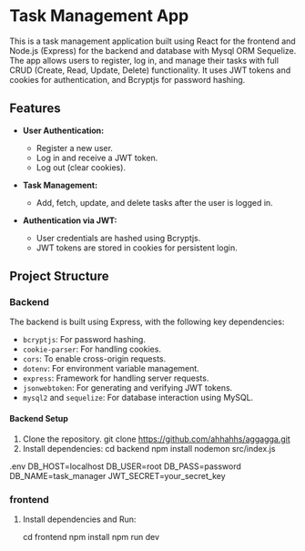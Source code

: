 # Task Management App

This is a task management application built using React for the frontend and Node.js (Express) for the backend and database with Mysql ORM Sequelize. The app allows users to register, log in, and manage their tasks with full CRUD (Create, Read, Update, Delete) functionality. It uses JWT tokens and cookies for authentication, and Bcryptjs for password hashing.

## Features

- **User Authentication:**

  - Register a new user.
  - Log in and receive a JWT token.
  - Log out (clear cookies).

- **Task Management:**

  - Add, fetch, update, and delete tasks after the user is logged in.

- **Authentication via JWT:**
  - User credentials are hashed using Bcryptjs.
  - JWT tokens are stored in cookies for persistent login.

## Project Structure

### Backend

The backend is built using Express, with the following key dependencies:

- `bcryptjs`: For password hashing.
- `cookie-parser`: For handling cookies.
- `cors`: To enable cross-origin requests.
- `dotenv`: For environment variable management.
- `express`: Framework for handling server requests.
- `jsonwebtoken`: For generating and verifying JWT tokens.
- `mysql2` and `sequelize`: For database interaction using MySQL.

#### Backend Setup

1. Clone the repository.
   git clone https://github.com/ahhahhs/aggagga.git
2. Install dependencies:
   cd backend
   npm install
   nodemon src/index.js

.env
DB_HOST=localhost
DB_USER=root
DB_PASS=password
DB_NAME=task_manager
JWT_SECRET=your_secret_key

### frontend

1. Install dependencies and Run:

   cd frontend
   npm install
   npm run dev
